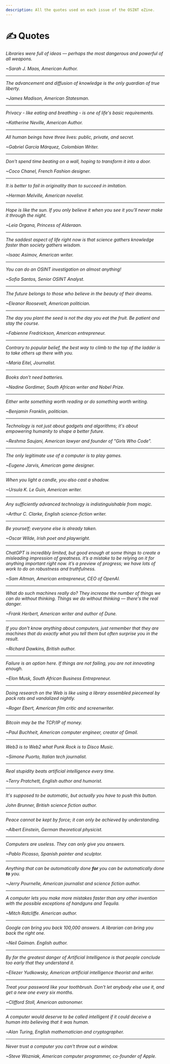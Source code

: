 ```yaml
---
description: All the quotes used on each issue of the OSINT eZine.
---
```


# ✍️ Quotes



_Libraries were full of ideas — perhaps the most dangerous and powerful of all weapons._

_\~Sarah J. Maas, American Author._

***

_The advancement and diffusion of knowledge is the only guardian of true liberty._

_\~James Madison, American Statesman._

***

_Privacy - like eating and breathing - is one of life's basic requirements._

_\~Katherine Neville, American Author._

***

_All human beings have three lives: public, private, and secret._

_\~Gabriel García Márquez, Colombian Writer._

***

_Don't spend time beating on a wall, hoping to transform it into a door._

_\~Coco Chanel, French Fashion designer._

***

_It is better to fail in originality than to succeed in imitation._

_\~Herman Melville, American novelist._

***

_Hope is like the sun. If you only believe it when you see it you’ll never make it through the night._

_\~Leia Organa, Princess of Alderaan._

***

_The saddest aspect of life right now is that science gathers knowledge faster than society gathers wisdom._

_\~Isaac Asimov, American writer._

***

_You can do an OSINT investigation on almost anything!_

_\~Sofia Santos, Senior OSINT Analyst._

***

_The future belongs to those who believe in the beauty of their dreams._

_\~Eleanor Roosevelt, American politician._

***

_The day you plant the seed is not the day you eat the fruit. Be patient and stay the course._

_\~Fabienne Fredrickson, American entrepreneur._

***

_Contrary to popular belief, the best way to climb to the top of the ladder is to take others up there with you._

_\~Maria Eitel, Journalist._

***

_Books don’t need batteries._

_\~Nadine Gordimer, South African writer and Nobel Prize._

***

_Either write something worth reading or do something worth writing._

_\~Benjamin Franklin, politician._

***

_Technology is not just about gadgets and algorithms; it's about empowering humanity to shape a better future._

_\~Reshma Saujani, American lawyer and founder of "Girls Who Code"._

***

_The only legitimate use of a computer is to play games._

_\~Eugene Jarvis, American game designer._

***

_When you light a candle, you also cast a shadow._

_\~Ursula K. Le Guin, American writer._

***

_Any sufficiently advanced technology is indistinguishable from magic._

_\~Arthur C. Clarke, English science-fiction writer._

***

_Be yourself; everyone else is already taken._

_\~Oscar Wilde, Irish poet and playwright._

***

_ChatGPT is incredibly limited, but good enough at some things to create a misleading impression of greatness. it’s a mistake to be relying on it for anything important right now. it’s a preview of progress; we have lots of work to do on robustness and truthfulness._

_\~Sam Altman, American entrepreneur, CEO of OpenAI._

***

_What do such machines really do? They increase the number of things we can do without thinking. Things we do without thinking — there's the real danger._

_\~Frank Herbert, American writer and author of Dune._

***

_If you don't know anything about computers, just remember that they are machines that do exactly what you tell them but often surprise you in the result._

_\~Richard Dawkins, British author._

***

_Failure is an option here. If things are not failing, you are not innovating enough._

_\~Elon Musk, South African Business Entrepreneur._

***

_Doing research on the Web is like using a library assembled piecemeal by pack rats and vandalized nightly._

_\~Roger Ebert, American film critic and screenwriter._

***

_Bitcoin may be the TCP/IP of money._

_\~Paul Buchheit, American computer engineer, creator of Gmail._

***

_Web3 is to Web2 what Punk Rock is to Disco Music._

_\~Simone Puorto, Italian tech journalist._

***

_Real stupidity beats artificial intelligence every time._

_\~Terry Pratchett, English author and humorist._

***

_It's supposed to be automatic, but actually you have to push this button._

_John Brunner, British science fiction author._

***

_Peace cannot be kept by force; it can only be achieved by understanding._

_\~Albert Einstein, German theoretical physicist._

***

_Computers are useless. They can only give you answers._

_\~Pablo Picasso, Spanish painter and sculptor._

***

_Anything that can be automatically done **for** you can be automatically done **to** you._

_\~Jerry Pournelle, American journalist and science fiction author._

***

_A computer lets you make more mistakes faster than any other invention with the possible exceptions of handguns and Tequila._

_\~Mitch Ratcliffe. American author._

***

_Google can bring you back 100,000 answers. A librarian can bring you back the right one._

_\~Neil Gaiman. English author._

***

_By far the greatest danger of Artificial Intelligence is that people conclude too early that they understand it._

_\~Eliezer Yudkowsky, American artificial intelligence theorist and writer._

***

_Treat your password like your toothbrush. Don't let anybody else use it, and get a new one every six months._

_\~Clifford Stoll, American astronomer._

***

_A computer would deserve to be called intelligent if it could deceive a human into believing that it was human._

_\~Alan Turing, English mathematician and cryptographer._

***

_Never trust a computer you can't throw out a window._

_\~Steve Wozniak, American computer programmer, co-founder of Apple._
